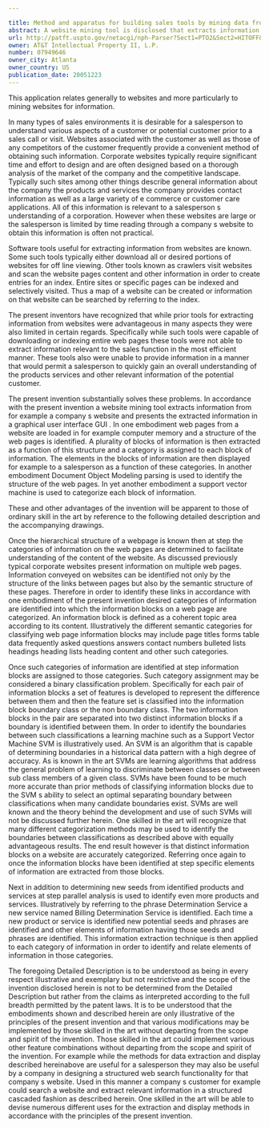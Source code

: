 ```yaml
---

title: Method and apparatus for building sales tools by mining data from websites
abstract: A website mining tool is disclosed that extracts information from, for example, a company's website and presents the extracted information in a graphical user interface (GUI). In one embodiment, web pages from a website are stored in, for example, computer memory and a structure of the web pages is identified. A plurality of blocks of information is then extracted as a function of this structure and a category is assigned to each block of information. The elements in the blocks of information are then displayed, for example to a salesperson, as a function of these categories. In another embodiment, Document Object Modeling parsing is used to identify the structure of the web pages. In yet another embodiment, a support vector machine is used to categorize each block of information.
url: http://patft.uspto.gov/netacgi/nph-Parser?Sect1=PTO2&Sect2=HITOFF&p=1&u=%2Fnetahtml%2FPTO%2Fsearch-adv.htm&r=1&f=G&l=50&d=PALL&S1=07949646&OS=07949646&RS=07949646
owner: AT&T Intellectual Property II, L.P.
number: 07949646
owner_city: Atlanta
owner_country: US
publication_date: 20051223
---
```

This application relates generally to websites and more particularly to mining websites for information.

In many types of sales environments it is desirable for a salesperson to understand various aspects of a customer or potential customer prior to a sales call or visit. Websites associated with the customer as well as those of any competitors of the customer frequently provide a convenient method of obtaining such information. Corporate websites typically require significant time and effort to design and are often designed based on a thorough analysis of the market of the company and the competitive landscape. Typically such sites among other things describe general information about the company the products and services the company provides contact information as well as a large variety of e commerce or customer care applications. All of this information is relevant to a salesperson s understanding of a corporation. However when these websites are large or the salesperson is limited by time reading through a company s website to obtain this information is often not practical.

Software tools useful for extracting information from websites are known. Some such tools typically either download all or desired portions of websites for off line viewing. Other tools known as crawlers visit websites and scan the website pages content and other information in order to create entries for an index. Entire sites or specific pages can be indexed and selectively visited. Thus a map of a website can be created or information on that website can be searched by referring to the index.

The present inventors have recognized that while prior tools for extracting information from websites were advantageous in many aspects they were also limited in certain regards. Specifically while such tools were capable of downloading or indexing entire web pages these tools were not able to extract information relevant to the sales function in the most efficient manner. These tools also were unable to provide information in a manner that would permit a salesperson to quickly gain an overall understanding of the products services and other relevant information of the potential customer.

The present invention substantially solves these problems. In accordance with the present invention a website mining tool extracts information from for example a company s website and presents the extracted information in a graphical user interface GUI . In one embodiment web pages from a website are loaded in for example computer memory and a structure of the web pages is identified. A plurality of blocks of information is then extracted as a function of this structure and a category is assigned to each block of information. The elements in the blocks of information are then displayed for example to a salesperson as a function of these categories. In another embodiment Document Object Modeling parsing is used to identify the structure of the web pages. In yet another embodiment a support vector machine is used to categorize each block of information.

These and other advantages of the invention will be apparent to those of ordinary skill in the art by reference to the following detailed description and the accompanying drawings.

Once the hierarchical structure of a webpage is known then at step the categories of information on the web pages are determined to facilitate understanding of the content of the website. As discussed previously typical corporate websites present information on multiple web pages. Information conveyed on websites can be identified not only by the structure of the links between pages but also by the semantic structure of these pages. Therefore in order to identify these links in accordance with one embodiment of the present invention desired categories of information are identified into which the information blocks on a web page are categorized. An information block is defined as a coherent topic area according to its content. Illustratively the different semantic categories for classifying web page information blocks may include page titles forms table data frequently asked questions answers contact numbers bulleted lists headings heading lists heading content and other such categories.

Once such categories of information are identified at step information blocks are assigned to those categories. Such category assignment may be considered a binary classification problem. Specifically for each pair of information blocks a set of features is developed to represent the difference between them and then the feature set is classified into the information block boundary class or the non boundary class. The two information blocks in the pair are separated into two distinct information blocks if a boundary is identified between them. In order to identify the boundaries between such classifications a learning machine such as a Support Vector Machine SVM is illustratively used. An SVM is an algorithm that is capable of determining boundaries in a historical data pattern with a high degree of accuracy. As is known in the art SVMs are learning algorithms that address the general problem of learning to discriminate between classes or between sub class members of a given class. SVMs have been found to be much more accurate than prior methods of classifying information blocks due to the SVM s ability to select an optimal separating boundary between classifications when many candidate boundaries exist. SVMs are well known and the theory behind the development and use of such SVMs will not be discussed further herein. One skilled in the art will recognize that many different categorization methods may be used to identify the boundaries between classifications as described above with equally advantageous results. The end result however is that distinct information blocks on a website are accurately categorized. Referring once again to once the information blocks have been identified at step specific elements of information are extracted from those blocks.

Next in addition to determining new seeds from identified products and services at step parallel analysis is used to identify even more products and services. Illustratively by referring to the phrase Determination Service a new service named Billing Determination Service is identified. Each time a new product or service is identified new potential seeds and phrases are identified and other elements of information having those seeds and phrases are identified. This information extraction technique is then applied to each category of information in order to identify and relate elements of information in those categories.

The foregoing Detailed Description is to be understood as being in every respect illustrative and exemplary but not restrictive and the scope of the invention disclosed herein is not to be determined from the Detailed Description but rather from the claims as interpreted according to the full breadth permitted by the patent laws. It is to be understood that the embodiments shown and described herein are only illustrative of the principles of the present invention and that various modifications may be implemented by those skilled in the art without departing from the scope and spirit of the invention. Those skilled in the art could implement various other feature combinations without departing from the scope and spirit of the invention. For example while the methods for data extraction and display described hereinabove are useful for a salesperson they may also be useful by a company in designing a structured web search functionality for that company s website. Used in this manner a company s customer for example could search a website and extract relevant information in a structured cascaded fashion as described herein. One skilled in the art will be able to devise numerous different uses for the extraction and display methods in accordance with the principles of the present invention.

